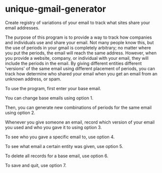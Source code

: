 # unique-gmail-generator
Create registry of variations of your email to track what sites share your email addresses.

The purpose of this program is to provide a way to track how companies and individuals use and share your email. Not many people know this, but the use of periods in your gmail is completely arbitrary; no matter where you put the periods, the email will reach the same address. However, when you provide a website, company, or individual with your email, they will include the periods in the email. By giving different entities different 'versions' of the same email using different placement of periods, you can track how determine who shared your email when you get an email from an unknown address, or spam. 


To use the program, first enter your base email.

You can change base emails using option 1.

Then, you can generate new combinations of periods for the same email using option 2.

Whenever you give someone an email, record which version of your email you used and who you gave it to using option 3. 

To see who you gave a specific email to, use option 4.

To see what email a certain entity was given, use option 5.

To delete all records for a base email, use option 6.

To save and quit, use option 7. 
